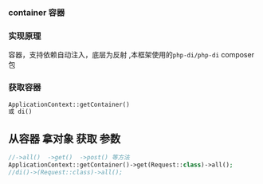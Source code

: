 ### container 容器

### 实现原理
容器，支持依赖自动注入，底层为反射 ,本框架使用的`php-di/php-di` composer包 


### 获取容器
```php
ApplicationContext::getContainer()
或 di()


```

## 从容器 拿对象 获取 参数
```php
//->all()  ->get()  ->post() 等方法
ApplicationContext::getContainer()->get(Request::class)->all();
//di()->(Request::class)->all();
```

